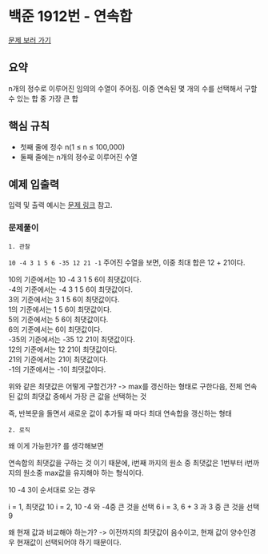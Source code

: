 # 백준 1912번 - 연속합

[문제 보러 가기](https://www.acmicpc.net/problem/1912)

## 요약

n개의 정수로 이루어진 임의의 수열이 주어짐.
이중 연속된 몇 개의 수를 선택해서 구할 수 있는 합 중 가장 큰 합

## 핵심 규칙

- 첫째 줄에 정수 n(1 ≤ n ≤ 100,000)
- 둘째 줄에는 n개의 정수로 이루어진 수열

## 예제 입출력

입력 및 출력 예시는 [문제 링크](https://www.acmicpc.net/problem/1912) 참고.

### 문제풀이

`1. 관찰`

`10 -4 3 1 5 6 -35 12 21 -1`
주어진 수열을 보면, 이중 최대 합은 12 + 21이다.

10의 기준에서는 10 -4 3 1 5 6이 최댓값이다.  
-4의 기준에서는 -4 3 1 5 6이 최댓값이다.  
3의 기준에서는 3 1 5 6이 최댓값이다.  
1의 기준에서는 1 5 6이 최댓값이다.  
5의 기준에서는 5 6이 최댓값이다.  
6의 기준에서는 6이 최댓값이다.  
-35의 기준에서는 -35 12 21이 최댓값이다.  
12의 기준에서는 12 21이 최댓값이다.  
21의 기준에서는 21이 최댓값이다.  
-1의 기준에서는 -1이 최댓값이다.  

위와 같은 최댓값은 어떻게 구할건가? -> max를 갱신하는 형태로 구한다음, 전체 연속된 값의 최댓값 중에서 가장 큰 값을 선택하는 것  

즉, 반복문을 돌면서 새로운 값이 추가될 때 마다 최대 연속합을 갱신하는 형태

`2. 로직`

왜 이게 가능한가? 를 생각해보면

연속합의 최댓값을 구하는 것 이기 때문에, i번째 까지의 원소 중 최댓값은
1번부터 i번까지의 원소중 max값을 유지해야 하는 형식이다.

10 -4 3이 순서대로 오는 경우

i = 1, 최댓값 10
i = 2, 10 -4 와 -4중 큰 것을 선택 6
i = 3, 6 + 3 과 3 중 큰 것을 선택 9

왜 현재 값과 비교해야 하는가? -> 이전까지의 최댓값이 음수이고, 현재 값이 양수인경우
현재값이 선택되어야 하기 때문이다.